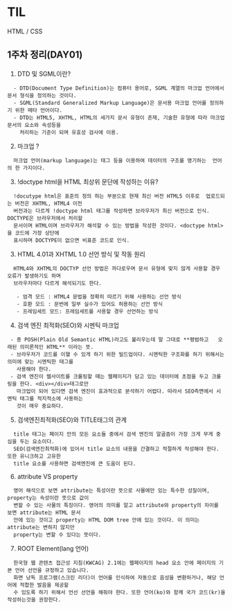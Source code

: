 # TIL 
HTML / CSS

## 1주차 정리(DAY01)

#### <!doctype html>
1. DTD 및 SGML이란? 
  ``` 
    - DTD(Document Type Definition)는 컴퓨터 용어로, SGML 계열의 마크업 언어에서 문서 형식을 정의하는 것이다.
    - SGML(Standard Generalized Markup Language)은 문서용 마크업 언어를 정의하기 위한 메타 언어이다. 
    - DTD는 HTML5, XHTML, HTML의 세가지 문서 유형이 존재, 기술한 유형에 따라 마크업 문서의 요소와 속성등을 
      처리하는 기준이 되며 유효성 검사에 이용. 
  ```
2. 마크업 ?
  ```
    마크업 언어(markup language)는 태그 등을 이용하여 데이터의 구조를 명기하는  언어의 한 가지이다.
  ```

3. !doctype html을 HTML 최상위 문단에 작성하는 이유? 
  ``` 
    !docutype html은 표준의 정의 하는 부분으로 현재 최신 버전 HTML5 이후로  업로드되는 버전은 XHTML, HTML4 이전
    버전과는 다르게 !doctype html 태그를 작성하면 브라우저가 최신 버전으로 인식. DOCTYPE은 브라우저에서 처리할 
    문서이며 HTML이며 브라우저가 해석할 수 있는 방법을 작성한 것이다. <doctype html>을 코드에 가장 상단에 
    표시하며 DOCTYPE이 없으면 비표준 코드로 인식. 
  ```

3. HTML 4.01과 XHTML 1.0 선언 방식 및 작동 원리
  ```
    HTML4와 XHTML의 DOCTYP 선언 방법은 까다로우며 문서 유형에 맞지 않게 사용할 경우 오류가 발생하기도 하며 
    브라우저마다 다르게 해석되기도 한다. 
   
     - 엄격 모드 : HTML4 문법을 정확히 따르기 위해 사용하는 선언 방식
     - 호환 모드 : 문번에 일부 실수가 있어도 허용하는 선언 방식
     - 프레임세트 모드: 프레임세트를 사용할 경우 선언하는 방식
  ```

4. 검색 엔진 최적화(SEO)와 시멘틱 마크업
  ```
   - 종 POSH(Plain Old Semantic HTML)라고도 불리우는데 말 그대로 **평범하고   오래된 의미론적인 HTML** 이라는 뜻.
   - 브라우저가 코드를 이핼 수 있게 하기 위한 빌드업이다. 시멘틱한 구조화를 하기 위해서는 의미에 맞는 시멘틱한 태그를 
     사용해야 한다. 
   - 검색 엔진이 웹사이트를 크롤링할 때는 웹페이지가 담고 있는 데이터에 초점을 두고 크롤링을 한다. <div></div>태그로만 
     마크업이 되어 있다면 검색 엔진이 효과적으로 분석하기 어렵다. 따라서 SEO측면에서 시멘틱 태그를 적지적소에 사용하는
     것이 매우 중요하다. 
  ```

5. 검색엔진최적화(SEO)와 TITLE태그의 관계
  ```
    title 태그는 페이지 안의 모든 요소들 중에서 검색 엔진의 알골즘이 가장 크게 무게 중심을 두는 요소이다.
    SEO(검색엔진최적화)에 있어서 title 요소의 내용을 간결하고 적절하게 작성해야 한다. 또한 유니크하고 고유한
    title 요소를 사용하면 검색엔진에 큰 도움이 된다.
  ```  

6. attribute VS property
  ```
    영어 해석으로 보면 attribute는 특성이란 뜻으로 사물에만 있는 특수한 성질이며, property는 속성이란 뜻으로 값이
    변할 수 있는 사물의 특징이다. 영어의 의미를 알고 attribute와 property의 차이를 보면 attribute는 HTML 문서
    안에 있는 것이고 property는 HTML DOM tree 안에 있는 것이다. 이 의미는 attribute는 변하지 않지만
    property는 변할 수 있다는 뜻이다.
  ```


7. ROOT Element(lang 언어)
  ```
    한국형 웹 콘텐츠 접근성 지침(KWCAG) 2.1에는 웹페이지의 head 요소 안에 페이지의 기본 언어 선언을 규정하고 있습니다.
    화면 낭독 프로그램(스크린 리더)이 언어를 인식하여 자동으로 음성을 변환하거나, 해당 언어에 적합한 발음을 제공할
    수 있도록 하기 위해서 언선 선언을 해줘야 한다. 또한 언어(ko)와 함께 국가 코드(kr)을 작성하는것을 권장한다.
  ```

<!-- 
## abbr: 약어/ 약자 
## select: 

## web 3단, 4단 사용 

** 3단: header main footer **
** 4단: 헤더 네비게이션 메인(콘텐츠) 푸터 **

** 3단에도 여러번 나누기 가능!! **

** aside요소는 사라져도 메인에 영향이 없으면 aside요소로 작성 가능 **

** 슬로건 단계 **

** 전체를 그루핑/div로 사용 **

!! 검색 단계에서 

** artcie vs section -->
